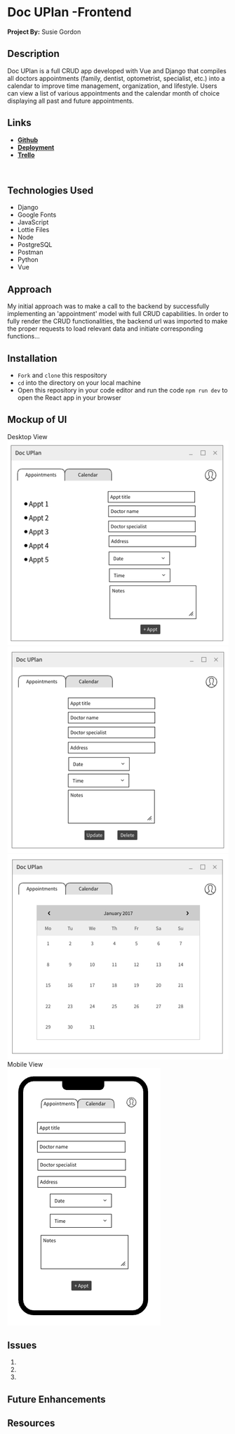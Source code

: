 # Doc UPlan -Frontend
**Project By:** Susie Gordon

## Description
Doc UPlan is a full CRUD app developed with Vue and Django that compiles all doctors appointments (family, dentist, optometrist, specialist, etc.) into a calendar to improve time management, organization, and lifestyle. Users can view a list of various appointments and the calendar month of choice displaying all past and future appointments. 

## Links
- [**Github**](LINK)
- [**Deployment**](https://github.com/choisus08/docuplan_frontend)
- [**Trello**](https://trello.com/b/v5jUhSlv/doc-uplan)
</br>

## Technologies Used
- Django
- Google Fonts
- JavaScript
- Lottie Files
- Node
- PostgreSQL
- Postman
- Python
- Vue 

## Approach
My initial approach was to make a call to the backend by successfully implementing an 'appointment' model with full CRUD capabilities. In order to fully render the CRUD functionalities, the backend url was imported to make the proper requests to load relevant data and initiate corresponding functions...

## Installation
- `Fork` and `clone` this respository
- `cd` into the directory on your local machine
- Open this repository in your code editor and run the code `npm run dev` to open the React app in your browser

## Mockup of UI <br>
Desktop View </br>
<img src= "./public/mockup1.png" alt="Dekstop UI"> 
<img src="./public/mockup2.png" alt="Dekstop UI">
<img src="./public/mockup3.png" alt="Dekstop UI">
</br>
Mobile View <br>
<img src="./public/mockup4.png" alt="Mobile UI">
</br>

## Issues 
1.
2.
3.

## Future Enhancements


## Resources 
